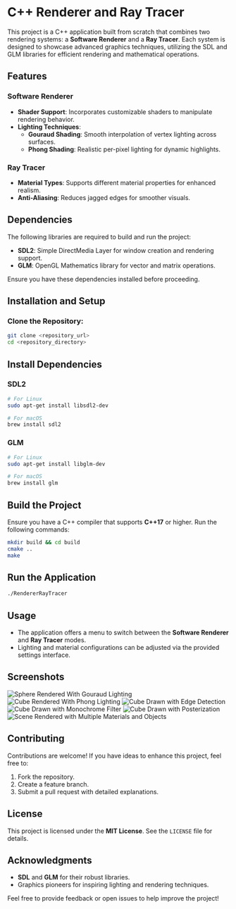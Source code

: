 # C++ Renderer and Ray Tracer

This project is a C++ application built from scratch that combines two rendering systems: a **Software Renderer** and a **Ray Tracer**. Each system is designed to showcase advanced graphics techniques, utilizing the SDL and GLM libraries for efficient rendering and mathematical operations.

## Features

### Software Renderer
- **Shader Support**: Incorporates customizable shaders to manipulate rendering behavior.
- **Lighting Techniques**:
  - **Gouraud Shading**: Smooth interpolation of vertex lighting across surfaces.
  - **Phong Shading**: Realistic per-pixel lighting for dynamic highlights.

### Ray Tracer
- **Material Types**: Supports different material properties for enhanced realism.
- **Anti-Aliasing**: Reduces jagged edges for smoother visuals.

## Dependencies

The following libraries are required to build and run the project:
- **SDL2**: Simple DirectMedia Layer for window creation and rendering support.
- **GLM**: OpenGL Mathematics library for vector and matrix operations.

Ensure you have these dependencies installed before proceeding.

## Installation and Setup

### Clone the Repository:
```bash
git clone <repository_url>
cd <repository_directory>
```

## Install Dependencies

### SDL2
```bash
# For Linux
sudo apt-get install libsdl2-dev

# For macOS
brew install sdl2
```

### GLM
```bash
# For Linux
sudo apt-get install libglm-dev       

# For macOS
brew install glm
```

## Build the Project

Ensure you have a C++ compiler that supports **C++17** or higher. Run the following commands:

```bash
mkdir build && cd build
cmake ..
make
```

## Run the Application

```bash
./RendererRayTracer
```

## Usage

- The application offers a menu to switch between the **Software Renderer** and **Ray Tracer** modes.
- Lighting and material configurations can be adjusted via the provided settings interface.

## Screenshots
![Sphere Rendered With Gouraud Lighting](GAT350/Screenshots/cgGouraudPoint.PNG)
![Cube Rendered With Phong Lighting](GAT350/Screenshots/cgCubeSpecular.PNG)
![Cube Drawn with Edge Detection](GAT350/Screenshots/cgFinalEdge.PNG)
![Cube Drawn with Monochrome Filter](GAT350/Screenshots/cgFinalMonochrome.PNG)
![Cube Drawn with Posterization](GAT350/Screenshots/cgFinalPosterize.PNG)
![Scene Rendered with Multiple Materials and Objects](GAT350/Screenshots/cgRayTracerFinal.PNG)

## Contributing

Contributions are welcome! If you have ideas to enhance this project, feel free to:

1. Fork the repository.
2. Create a feature branch.
3. Submit a pull request with detailed explanations.

## License

This project is licensed under the **MIT License**. See the `LICENSE` file for details.

## Acknowledgments

- **SDL** and **GLM** for their robust libraries.
- Graphics pioneers for inspiring lighting and rendering techniques.

Feel free to provide feedback or open issues to help improve the project!
